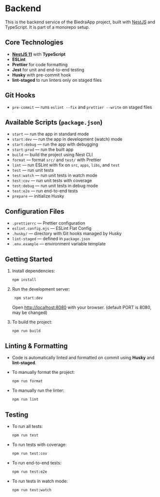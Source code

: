 # Backend

This is the backend service of the BiedraApp project, built with [NestJS](https://nestjs.com/) and TypeScript. It is part of a monorepo setup.

## Core Technologies

- **[NestJS 11](https://docs.nestjs.com/)** with **TypeScript**
- **ESLint**
- **Prettier** for code formatting
- **Jest** for unit and end-to-end testing
- **Husky** with pre-commit hook
- **lint-staged** to run linters only on staged files

## Git Hooks

- `pre-commit` — runs `eslint --fix` and `prettier --write` on staged files

## Available Scripts (`package.json`)

- `start` — run the app in standard mode
- `start:dev` — run the app in development (watch) mode
- `start:debug` — run the app with debugging
- `start:prod` — run the built app
- `build` — build the project using Nest CLI
- `format` — format `src/` and `test/` with Prettier
- `lint` — run ESLint with fix on `src`, `apps`, `libs`, and `test`
- `test` — run unit tests
- `test:watch` — run unit tests in watch mode
- `test:cov` — run unit tests with coverage
- `test:debug` — run unit tests in debug mode
- `test:e2e` — run end-to-end tests
- `prepare` — initialize Husky

## Configuration Files

- `.prettierrc` — Prettier configuration
- `eslint.config.mjs` — ESLint Flat Config
- `.husky/` — directory with Git hooks managed by Husky
- `lint-staged` — defined in `package.json`
- `.env.example` — environment variable template

## Getting Started

1. Install dependencies:

   ```bash
   npm install
   ```

2. Run the development server:

   ```bash
    npm start:dev
   ```

   Open [http://localhost:8080](http://localhost:8080) with your browser. (default PORT is 8080, may be changed)

3. To build the project:
   ```bash
   npm run build
   ```

## Linting & Formatting

- Code is automatically linted and formatted on commit using **Husky** and **lint-staged**.
- To manually format the project:

  ```bash
  npm run format
  ```

- To manually run the linter:

  ```bash
  npm run lint
  ```

## Testing

- To run all tests:

  ```bash
  npm run test
  ```

- To run tests with coverage:

  ```bash
  npm run test:cov
  ```

- To run end-to-end tests:

  ```bash
  npm run test:e2e
  ```

- To run tests in watch mode:

  ```bash
  npm run test:watch
  ```
